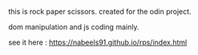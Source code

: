 this is rock paper scissors. created for the odin project.

dom manipulation and js coding mainly.


see it here : https://nabeels91.github.io/rps/index.html
